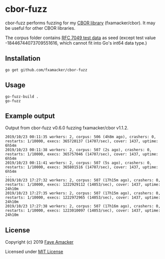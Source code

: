 # cbor-fuzz

cbor-fuzz performs fuzzing for my [CBOR library](https://github.com/fxamacker/cbor) (fxamacker/cbor).  It may be useful for other CBOR libraries. 

The corpus folder contains [RFC 7049 test data](https://tools.ietf.org/html/rfc7049#appendix-A) as seed (except test value -18446744073709551616, which cannot fit into Go's int64 data type.)

## Installation 

```
go get github.com/fxamacker/cbor-fuzz
``` 

## Usage

```
go-fuzz-build .
go-fuzz
```

## Example output 
Output from cbor-fuzz v0.6.0 fuzzing fxamacker/cbor v1.1.2.

```
2019/10/23 00:11:35 workers: 2, corpus: 506 (4h8m ago), crashers: 0, restarts: 1/10000, execs: 365720137 (14707/sec), cover: 1437, uptime: 6h54m
2019/10/23 00:11:38 workers: 2, corpus: 507 (2s ago), crashers: 0, restarts: 1/10000, execs: 365757046 (14707/sec), cover: 1437, uptime: 6h54m
2019/10/23 00:11:41 workers: 2, corpus: 507 (5s ago), crashers: 0, restarts: 1/10000, execs: 365801516 (14707/sec), cover: 1437, uptime: 6h54m
...
2019/10/23 17:27:32 workers: 2, corpus: 507 (17h15m ago), crashers: 0, restarts: 1/10000, execs: 1222929112 (14053/sec), cover: 1437, uptime: 24h10m
2019/10/23 17:27:35 workers: 2, corpus: 507 (17h15m ago), crashers: 0, restarts: 1/10000, execs: 1222972965 (14053/sec), cover: 1437, uptime: 24h10m
2019/10/23 17:27:38 workers: 2, corpus: 507 (17h16m ago), crashers: 0, restarts: 1/10000, execs: 1223010097 (14053/sec), cover: 1437, uptime: 24h10m
```

## License 

Copyright (c) 2019 [Faye Amacker](https://github.com/fxamacker)

Licensed under [MIT License](LICENSE)
